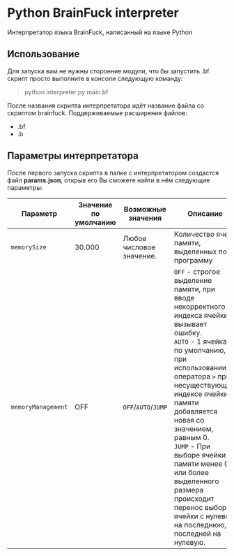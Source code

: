 # Python BrainFuck interpreter

Интерпретатор языка BrainFuck, написанный на языке Python

## Использование
Для запуска вам не нужны сторонние модули, что бы запустить .bf скрипт просто выполните в консоли следующую команду:
> python interpreter.py main.bf

После названия скрипта интерпретатора идёт название файла со скриптом brainfuck.
Поддерживаемые расширения файлов: 
- .bf 
- .b

## Параметры интерпретатора
После первого запуска скрипта в папке с интерпретатором создастся файл **params.json**, открыв его Вы сможете найти в нём следующие параметры:

|Параметр        |Значение по умолчанию          |Возможные значения | Описание|
|----------------|-------------------------------|-------------------|---------|
|`memorySize`    |30.000            			 |Любое числовое значение. |Количество ячеек памяти, выделенных под программу    |
|`memoryManagement` |OFF            |`OFF`/`AUTO`/`JUMP` | `OFF` - строгое выделение памяти, при вводе некорректного индекса ячейки вызывает ошибку.<br> `AUTO` - 1 ячейка по умолчанию, при использовании оператора `>` при несуществующем индексе ячейки памяти добавляется новая со значением, равным 0.<br> `JUMP` - При выборе ячейки памяти менее 0 или более выделенного размера происходит перенос выбора ячейки с нулевой на последнюю, с последней на нулевую.

